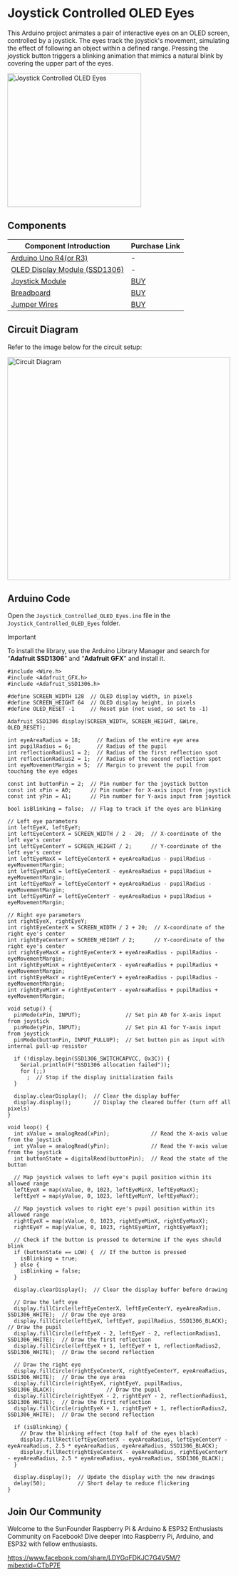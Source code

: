 # Joystick Controlled OLED Eyes

 This Arduino project animates a pair of interactive eyes on an OLED screen, controlled by a joystick. The eyes track the joystick's movement, simulating the effect of following an object within a defined range. Pressing the joystick button triggers a blinking animation that mimics a natural blink by covering the upper part of the eyes.

<a href="https://www.tiktok.com/@sunfounder_official/video/7409493267617828126" title="Joystick Controlled OLED Eyes" target="_blank">
    <img src="Pic/joystick-controlled-OLED-eyes.jpg" width="300" alt="Joystick Controlled OLED Eyes">
</a>



## Components

| Component Introduction         | Purchase Link  |
|--------------------------------|----------------|
| [Arduino Uno R4(or R3)](https://docs.sunfounder.com/projects/elite-explorer-kit/en/latest/components/component_uno.html#uno-r4-wifi)       | -              |
| [OLED Display Module (SSD1306)](https://docs.sunfounder.com/projects/elite-explorer-kit/en/latest/components/component_oled.html#cpn-oled)       | -              |
| [Joystick Module](https://docs.sunfounder.com/projects/umsk/en/latest/01_components_basic/09-component_joystick.html#cpn-joystick)       | [BUY](https://www.sunfounder.com/products/dual-axis-button-joystick-module-ps2-game?ref=tiktok1&utm_source=github)               |
| [Breadboard](https://docs.sunfounder.com/projects/elite-explorer-kit/en/latest/components/component_buzzer.html#buzzer)                | [BUY](https://www.sunfounder.com/products/20pcs-3-5v-2-terminals-passive-buzzer?ref=tiktok1&utm_source=github)       |
| [Jumper Wires](https://docs.sunfounder.com/projects/elite-explorer-kit/en/latest/components/component_wires.html#cpn-wires)              | [BUY](https://www.sunfounder.com/products/560pcs-jumper-wire-kit-with-14-lengths?ref=tiktok1&utm_source=github)       |

## Circuit Diagram

Refer to the image below for the circuit setup:

<img src="JoystickControlledOledEyesCircuit.png" width="500" alt="Circuit Diagram">

## Arduino Code

Open the `Joystick_Controlled_OLED_Eyes.ino` file in the `Joystick_Controlled_OLED_Eyes` folder.

> [!IMPORTANT]
> To install the library, use the Arduino Library Manager and search for “**Adafruit SSD1306**” and “**Adafruit GFX**” and install it.

```arduino
#include <Wire.h>
#include <Adafruit_GFX.h>
#include <Adafruit_SSD1306.h>

#define SCREEN_WIDTH 128  // OLED display width, in pixels
#define SCREEN_HEIGHT 64  // OLED display height, in pixels
#define OLED_RESET -1     // Reset pin (not used, so set to -1)

Adafruit_SSD1306 display(SCREEN_WIDTH, SCREEN_HEIGHT, &Wire, OLED_RESET);

int eyeAreaRadius = 18;     // Radius of the entire eye area
int pupilRadius = 6;        // Radius of the pupil
int reflectionRadius1 = 2;  // Radius of the first reflection spot
int reflectionRadius2 = 1;  // Radius of the second reflection spot
int eyeMovementMargin = 5;  // Margin to prevent the pupil from touching the eye edges

const int buttonPin = 2;  // Pin number for the joystick button
const int xPin = A0;      // Pin number for X-axis input from joystick
const int yPin = A1;      // Pin number for Y-axis input from joystick

bool isBlinking = false;  // Flag to track if the eyes are blinking

// Left eye parameters
int leftEyeX, leftEyeY;
int leftEyeCenterX = SCREEN_WIDTH / 2 - 20;  // X-coordinate of the left eye's center
int leftEyeCenterY = SCREEN_HEIGHT / 2;      // Y-coordinate of the left eye's center
int leftEyeMaxX = leftEyeCenterX + eyeAreaRadius - pupilRadius - eyeMovementMargin;
int leftEyeMinX = leftEyeCenterX - eyeAreaRadius + pupilRadius + eyeMovementMargin;
int leftEyeMaxY = leftEyeCenterY + eyeAreaRadius - pupilRadius - eyeMovementMargin;
int leftEyeMinY = leftEyeCenterY - eyeAreaRadius + pupilRadius + eyeMovementMargin;

// Right eye parameters
int rightEyeX, rightEyeY;
int rightEyeCenterX = SCREEN_WIDTH / 2 + 20;  // X-coordinate of the right eye's center
int rightEyeCenterY = SCREEN_HEIGHT / 2;      // Y-coordinate of the right eye's center
int rightEyeMaxX = rightEyeCenterX + eyeAreaRadius - pupilRadius - eyeMovementMargin;
int rightEyeMinX = rightEyeCenterX - eyeAreaRadius + pupilRadius + eyeMovementMargin;
int rightEyeMaxY = rightEyeCenterY + eyeAreaRadius - pupilRadius - eyeMovementMargin;
int rightEyeMinY = rightEyeCenterY - eyeAreaRadius + pupilRadius + eyeMovementMargin;

void setup() {
  pinMode(xPin, INPUT);              // Set pin A0 for X-axis input from joystick
  pinMode(yPin, INPUT);              // Set pin A1 for Y-axis input from joystick
  pinMode(buttonPin, INPUT_PULLUP);  // Set button pin as input with internal pull-up resistor

  if (!display.begin(SSD1306_SWITCHCAPVCC, 0x3C)) {
    Serial.println(F("SSD1306 allocation failed"));
    for (;;)
      ;  // Stop if the display initialization fails
  }

  display.clearDisplay();  // Clear the display buffer
  display.display();       // Display the cleared buffer (turn off all pixels)
}

void loop() {
  int xValue = analogRead(xPin);             // Read the X-axis value from the joystick
  int yValue = analogRead(yPin);             // Read the Y-axis value from the joystick
  int buttonState = digitalRead(buttonPin);  // Read the state of the button

  // Map joystick values to left eye's pupil position within its allowed range
  leftEyeX = map(xValue, 0, 1023, leftEyeMinX, leftEyeMaxX);
  leftEyeY = map(yValue, 0, 1023, leftEyeMinY, leftEyeMaxY);

  // Map joystick values to right eye's pupil position within its allowed range
  rightEyeX = map(xValue, 0, 1023, rightEyeMinX, rightEyeMaxX);
  rightEyeY = map(yValue, 0, 1023, rightEyeMinY, rightEyeMaxY);

  // Check if the button is pressed to determine if the eyes should blink
  if (buttonState == LOW) {  // If the button is pressed
    isBlinking = true;
  } else {
    isBlinking = false;
  }

  display.clearDisplay();  // Clear the display buffer before drawing

  // Draw the left eye
  display.fillCircle(leftEyeCenterX, leftEyeCenterY, eyeAreaRadius, SSD1306_WHITE);  // Draw the eye area
  display.fillCircle(leftEyeX, leftEyeY, pupilRadius, SSD1306_BLACK);                // Draw the pupil
  display.fillCircle(leftEyeX - 2, leftEyeY - 2, reflectionRadius1, SSD1306_WHITE);  // Draw the first reflection
  display.fillCircle(leftEyeX + 1, leftEyeY + 1, reflectionRadius2, SSD1306_WHITE);  // Draw the second reflection

  // Draw the right eye
  display.fillCircle(rightEyeCenterX, rightEyeCenterY, eyeAreaRadius, SSD1306_WHITE);  // Draw the eye area
  display.fillCircle(rightEyeX, rightEyeY, pupilRadius, SSD1306_BLACK);                // Draw the pupil
  display.fillCircle(rightEyeX - 2, rightEyeY - 2, reflectionRadius1, SSD1306_WHITE);  // Draw the first reflection
  display.fillCircle(rightEyeX + 1, rightEyeY + 1, reflectionRadius2, SSD1306_WHITE);  // Draw the second reflection

  if (isBlinking) {
    // Draw the blinking effect (top half of the eyes black)
    display.fillRect(leftEyeCenterX - eyeAreaRadius, leftEyeCenterY - eyeAreaRadius, 2.5 * eyeAreaRadius, eyeAreaRadius, SSD1306_BLACK);
    display.fillRect(rightEyeCenterX - eyeAreaRadius, rightEyeCenterY - eyeAreaRadius, 2.5 * eyeAreaRadius, eyeAreaRadius, SSD1306_BLACK);
  }

  display.display();  // Update the display with the new drawings
  delay(50);          // Short delay to reduce flickering
}
```

## Join Our Community

Welcome to the SunFounder Raspberry Pi & Arduino & ESP32 Enthusiasts Community on Facebook! Dive deeper into Raspberry Pi, Arduino, and ESP32 with fellow enthusiasts.

https://www.facebook.com/share/LDYGqFDKJC7G4V5M/?mibextid=CTbP7E